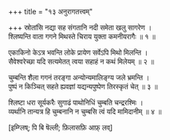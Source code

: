 +++
title = "१३ अनुरागतत्त्वम्"

+++
स्रोतांसि नद्या सह संगतानि नदी समेता खलु सागरेण ।  
श्लिष्यन्ति वाता गगने मिथस्ते चिराय युक्ता कमनीयरागैः ॥ १ ॥

एकाकिनो केऽत्र भवन्ति लोके प्रायेण सर्वेऽपि मिथो मिलन्ति ।  
सैवेश्वरेच्छा यदि सत्यमेतत् त्वया सहाहं न कथं मिलेयम् ॥ २ ॥

चुम्बन्ति शैला गगनं तरङ्गा अन्योन्यमालिङ्ग्य जले भ्रमन्ति ।  
पुष्पं न किञ्चित् सहते ह्यवज्ञां यद्यन्यपुष्पेण तिरस्कृतं चेत् ॥ ३ ॥

श्लिष्टा धरा सूर्यकरैः सुगाढं पाथोनिधिं चुम्बति चन्द्ररश्मिः ।  
व्यर्थानि तान्यत्र हि चुम्बनानि न चुम्बसि त्वं यदि मामिदानीम् ॥ ४ ॥

[इम्ग्लिष्; पि बि षॆल्ली; फ़िलासफ़ि आफ़् लव्]
